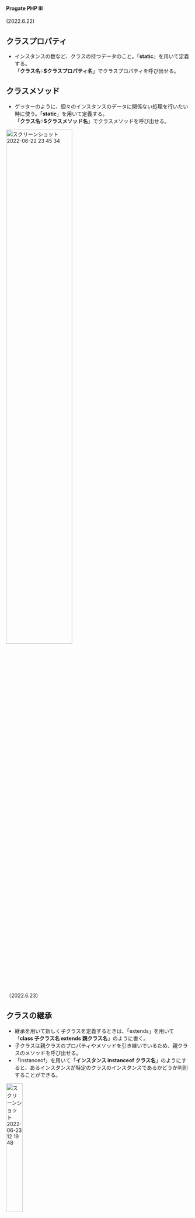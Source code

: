 #### Progate PHP Ⅲ
(2022.6.22)

## クラスプロパティ
- インスタンスの数など、クラスの持つデータのこと。「**static**」を用いて定義する。  
「**クラス名::$クラスプロパティ名**」でクラスプロパティを呼び出せる。

## クラスメソッド
- ゲッターのように、個々のインスタンスのデータに関係ない処理を行いたい時に使う。「**static**」を用いて定義する。  
「**クラス名::$クラスメソッド名**」でクラスメソッドを呼び出せる。
<img width="60%" alt="スクリーンショット 2022-06-22 23 45 34" src="https://user-images.githubusercontent.com/97078291/175058708-b2e119cc-3b74-4b39-ab7f-a118f70ad834.png">

（2022.6.23）
## クラスの継承
- 継承を用いて新しく子クラスを定義するときは、「extends」を用いて「**class 子クラス名 extends 親クラス名**」のように書く。
- 子クラスは親クラスのプロパティやメソッドを引き継いでいるため、親クラスのメソッドを呼び出せる。
- 「instanceof」を用いて「**インスタンス instanceof クラス名**」のようにすると、あるインスタンスが特定のクラスのインスタンスであるかどうか判別することができる。
<img width="30%" alt="スクリーンショット 2022-06-23 12 19 48" src="https://user-images.githubusercontent.com/97078291/175200087-5cc08a18-a547-4526-8a6e-4e2233d16564.png">  

- 子クラスで親クラスのメソッドと同じ名前のメソッドの中身を上書きする「**オーバーライド**」ができる。
- オーバーライドの際に親クラスで定義したメソッドを呼び出したいとき、「**parent::メソッド名**」と記述した場所で、親クラスのメソッドが実行される。
<img width="60%" alt="スクリーンショット 2022-06-26 23 58 51" src="https://user-images.githubusercontent.com/97078291/175842523-4fdfcb0d-d45d-49b1-8642-861d5d317c70.png">

- 子クラスから親クラスに定義したプロパティにアクセスする場合、プロパティのアクセス権を「**protected**」にする。
<img width="60%" alt="スクリーンショット 2022-06-26 23 45 04" src="https://user-images.githubusercontent.com/97078291/175819866-a4b28f21-468b-4111-bb38-81258844cf70.png">
<img width="30%" alt="スクリーンショット 2022-06-26 23 45 47" src="https://user-images.githubusercontent.com/97078291/175819905-69328fe4-b405-4c1e-98ac-a49052356ec2.png">
